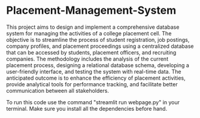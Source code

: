 # Placement-Management-System

This project aims to design and implement a comprehensive database 
system for managing the activities of a college placement cell. The
objective is to streamline the process of student registration, job 
postings, company profiles, and placement proceedings using a 
centralized database that can be accessed by students, placement 
officers, and recruiting companies. The methodology includes the 
analysis of the current placement process, designing a relational 
database schema, developing a user-friendly interface, and testing
the system with real-time data. The anticipated outcome is to enhance 
the efficiency of placement activities, provide analytical tools for 
performance tracking, and facilitate better communication between
all stakeholders.

To run this code use the command "streamlit run webpage.py" in your terminal.
Make sure you install all the dependencies before hand.
